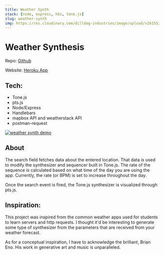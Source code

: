 ```yaml
---
title: Weather Synth
stack: [node, express, hbs, tone.js]
slug: weather-synth
img: https://res.cloudinary.com/dilldog-industries/image/upload/v1615526352/dills-corner/Screenshot_from_2021-03-11_23-17-14_ad9kmc.png
---
```


# Weather Synthesis

Repo: <a class="underline hover:no-underline mb:2" target="_blank" href="https://github.com/digthedill/weather-sequencer">Github</a>

Website: <a class="underline hover:no-underline" target="_blank" href="https://pacific-wave-90389.herokuapp.com/">Heroku App</a>

## Tech:

- Tone.js
- pts.js
- Node/Express
- Handlebars
- mapbox API and weatherstack API
- postman-request

<a href="https://pacific-wave-90389.herokuapp.com/" target="_blank">
    <img class="w-full" src="https://res.cloudinary.com/dilldog-industries/image/upload/v1615403787/dills-corner/weather_tones.png" alt="weather synth demo" />
</a>

## About

The search field fetches data about the entered location. That data is used to modify the synthesizer and sequencer built in Tone.js. The rate of the sequence is calculated based on what time of the day you are using the app. Currently, the rate (or BPM) is set to increase throughout the day.

Once the search event is fired, the Tone.js synthesizer is visualized through pts.js.

## Inspiration:

This project was inspired from the common weather apps used for students to learn servers and http requests. I thought it'd be interesting to generate some type of synthesizer from the parameters that are received from your weather forecast.

As for a conceptual inspiration, I have to acknowledge the brilliant, Brian Eno. His work in generative art and music is unparalleled.
